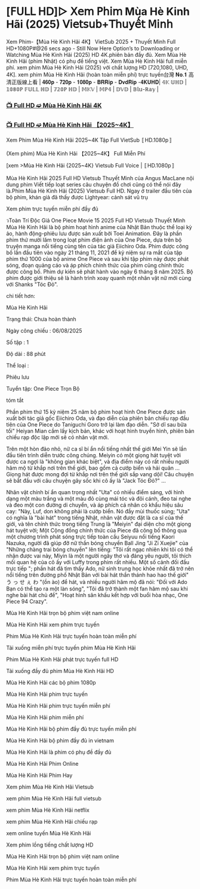 # [𝖥𝖴𝖫𝖫 𝖧𝖣]▷ 𝖷𝖾𝗆 𝖯𝗁𝗂𝗆 Mùa Hè Kinh Hãi (2025) 𝖵𝗂𝖾𝗍𝗌𝗎𝖻+𝖳𝗁𝗎𝗒𝖾̂́𝗍 𝖬𝗂𝗇𝗁

Xem Phim-【Mùa Hè Kinh Hãi 4K】 VietSub 2025 + Thuyết Minh Full HD+1080P#@26 secs ago - Still Now Here Option’s to Downloading or Watching Mùa Hè Kinh Hãi (2025) HD 4K.phiên bản đầy đủ. Xem Mùa Hè Kinh Hãi (phim Nhật) có phụ đề tiếng việt. Xem Mùa Hè Kinh Hãi full miễn phí. xem phim Mùa Hè Kinh Hãi (2025) với chất lượng HD [720,1080, UHD, 4K]. xem phim Mùa Hè Kinh Hãi (hoàn toàn miễn phí) trực tuyến台灣 𝐍𝐨.𝟏 高清正版線上看 | 𝟒𝟔𝟎𝐩 - 𝟕𝟐𝟎𝐩 - 𝟏𝟎𝟖𝟎𝐩 - 𝐁𝐑𝐑𝐢𝐩 - 𝐃𝐯𝐝𝐑𝐢𝐩 -𝟒𝐊𝐔𝐇𝐃| 𝟜𝕂 𝕌ℍ𝔻 | 𝟙𝟘𝟠𝟘ℙ 𝔽𝕌𝕃𝕃 ℍ𝔻 | 𝟟𝟚𝟘ℙ ℍ𝔻 | 𝕄𝕂𝕍 | 𝕄ℙ𝟜 | 𝔻𝕍𝔻 | 𝔹𝕝𝕦-ℝ𝕒𝕪 |

### [📺 Full HD ➫️ Mùa Hè Kinh Hãi 4K](https://t.co/ktiC12LIu6)

### [📺 Full HD ➫️ Mùa Hè Kinh Hãi 【2025~4K】](https://t.co/ktiC12LIu6)

Xem Phim Mùa Hè Kinh Hãi 2025~4K Tập Full VietSub 〚HD.1080p〛

(Xem phim) Mùa Hè Kinh Hãi 【2025~4K】 Full Miễn Phí

[xem >Mùa Hè Kinh Hãi {2025~4K} Vietsub Full Voice | 〚HD.1080p〛

Mùa Hè Kinh Hãi 2025 Full HD Vietsub Thuyết Minh của Angus MacLane nội dung phim Viết tiếp loạt series câu chuyện đồ chơi cũng có thể nói đây là.Phim Mùa Hè Kinh Hãi (2025) Vietsub Full HD. Ngay ở trailer đầu tiên của bộ phim, khán giả đã thấy được Lightyear: cảnh sát vũ trụ

Xem phim trực tuyến miễn phí đầy đủ

วToàn Trí Độc Giả One Piece Movie 15 2025 Full HD Vietsub Thuyết Minh Mùa Hè Kinh Hãi là bộ phim hoạt hình anime của Nhật Bản thuộc thể loại kỳ ảo, hành động-phiêu lưu được sản xuất bởi Toei Animation. Đây là phần phim thứ mười lăm trong loạt phim điện ảnh của One Piece, dựa trên bộ truyện manga nổi tiếng cùng tên của tác giả Eiichiro Oda. Phim được công bố lần đầu tiên vào ngày 21 tháng 11, 2021 để kỷ niệm sự ra mắt của tập phim thứ 1000 của bộ anime One Piece và sau khi tập phim này được phát sóng, đoạn quảng cáo và áp phích chính thức của phim cũng chính thức được công bố. Phim dự kiến sẽ phát hành vào ngày 6 tháng 8 năm 2025. Bộ phim được giới thiệu sẽ là hành trình xoay quanh một nhân vật nữ mới cùng với Shanks "Tóc Đỏ".

chi tiết hơn:

Mùa Hè Kinh Hãi

Trạng thái: Chưa hoàn thành

Ngày công chiếu : 06/08/2025

Số tập : 1

Độ dài : 88 phút

Thể loại :

Phiêu lưu

Tuyển tập: One Piece Trọn Bộ

tóm tắt

Phần phim thứ 15 kỷ niệm 25 năm bộ phim hoạt hình One Piece được sản xuất bởi tác giả gốc Eiichiro Oda, và đạo diễn của phiên bản chiếu rạp đầu tiên của One Piece do Taniguchi Goro trở lại làm đạo diễn. "Sở dĩ sau bữa tối" Heiyan Mian cầm lấy kịch bản, khác với hoạt hình truyền hình, phiên bản chiếu rạp độc lập mới sẽ có nhân vật mới.

Trên một hòn đảo nhỏ, nữ ca sĩ bí ẩn nổi tiếng nhất thế giới Mei Yin sẽ lần đầu tiên trình diễn trước công chúng. Meiyin có một giọng hát tuyệt vời được ca ngợi là "không gian khác biệt", và địa điểm này có rất nhiều người hâm mộ từ khắp nơi trên thế giới, bao gồm cả cướp biển và hải quân ... Giọng hát được mong đợi từ khắp nơi trên thế giới sắp vang dội! Câu chuyện sẽ bắt đầu với câu chuyện gây sốc khi cô ấy là "Jack Tóc Đỏ?" ...

Nhân vật chính bí ẩn quan trọng nhất "Uta" có nhiều điểm sáng, với hình dạng một màu trắng và một màu đỏ cùng mái tóc và đôi cánh, đeo tai nghe và đeo một con đường di chuyển, và áp phích cá nhân có khẩu hiệu sâu cay: "Này, Luf, don không phải là cướp biển. Nó đầy mùi thuốc súng; "Uta" có nghĩa là "bài hát" trong tiếng Nhật, nhân vật được đặt là ca sĩ của thế giới, và tên chính thức trong tiếng Trung là "Meiyin" đại diện cho một giọng hát tuyệt vời; Một Cộng đồng chính thức của Piece đã công bố thông qua một chương trình phát sóng trực tiếp toàn cầu Seiyuu nổi tiếng Kaori Nazuka, người đã giúp đỡ nữ thần bóng chuyền Ball Jing "Ji Zi Xuejie" của "Những chàng trai bóng chuyền" lên tiếng: "Tôi rất ngạc nhiên khi tôi có thể nhận được vai này, Miyin là một người ngây thơ và đáng yêu người, tôi thích mối quan hệ của cô ấy với Luffy trong phim rất nhiều. Một số cảnh đối đầu trực tiếp "; phần hát đã tìm thấy Ado, nữ sinh trung học khỏe nhất đã trở nên nổi tiếng trên đường phố Nhật Bản với bài hát thần thánh hao hao thế giới" う っ せ ぇ わ "(ồn ào) để hát, và nhiều người hâm mộ đã nói: "Đối với Ado Bạn có thể tạo ra một làn sóng", "Tôi đã trở thành một fan hâm mộ sau khi nghe bài hát chủ đề", "Hoạt hình sân khấu kết hợp với buổi hòa nhạc, One Piece 94 Crazy".

Mùa Hè Kinh Hãi trọn bộ phim việt nam online

Mùa Hè Kinh Hãi xem phim trực tuyến

Phim Mùa Hè Kinh Hãi trực tuyến hoàn toàn miễn phí

Tải xuống miễn phí trực tuyến phim Mùa Hè Kinh Hãi

Phim Mùa Hè Kinh Hãi phát trực tuyến full HD

Tải xuống đầy đủ phim Mùa Hè Kinh Hãi HD

Mùa Hè Kinh Hãi các bộ phim 1080p

Mùa Hè Kinh Hãi phim trực tuyến

Mùa Hè Kinh Hãi phim trực tuyến miễn phí

Mùa Hè Kinh Hãi phim miễn phí

Mùa Hè Kinh Hãi bộ phim đầy đủ trực tuyến miễn phí

Mùa Hè Kinh Hãi bộ phim đầy đủ in vietnam

Mùa Hè Kinh Hãi là phim có phụ đề đầy đủ

Mùa Hè Kinh Hãi Phim Online

Mùa Hè Kinh Hãi Phim Hay

Xem phim Mùa Hè Kinh Hãi Vietsub

xem phim Mùa Hè Kinh Hãi full vietsub

xem phim Mùa Hè Kinh Hãi netflix

xem phim Mùa Hè Kinh Hãi chiếu rạp

xem online tuyến Mùa Hè Kinh Hãi

Xem phim lồng tiếng chất lượng HD

Mùa Hè Kinh Hãi trọn bộ phim việt nam online

Mùa Hè Kinh Hãi xem phim trực tuyến

Phim Mùa Hè Kinh Hãi trực tuyến hoàn toàn miễn phí
